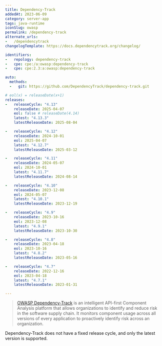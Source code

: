 ```yaml
---
title: Dependency-Track
addedAt: 2023-06-09
category: server-app
tags: java-runtime
iconSlug: owasp
permalink: /dependency-track
alternate_urls:
-   /dependencytrack
changelogTemplate: https://docs.dependencytrack.org/changelog/

identifiers:
-   repology: dependency-track
-   cpe: cpe:/a:owasp:dependency-track
-   cpe: cpe:2.3:a:owasp:dependency-track

auto:
  methods:
  -   git: https://github.com/DependencyTrack/dependency-track.git

# eol(x) = releaseDate(x+1)
releases:
-   releaseCycle: "4.13"
    releaseDate: 2025-04-07
    eol: false # releaseDate(4.14)
    latest: "4.13.3"
    latestReleaseDate: 2025-08-04

-   releaseCycle: "4.12"
    releaseDate: 2024-10-01
    eol: 2025-04-07
    latest: "4.12.7"
    latestReleaseDate: 2025-03-12

-   releaseCycle: "4.11"
    releaseDate: 2024-05-07
    eol: 2024-10-01
    latest: "4.11.7"
    latestReleaseDate: 2024-08-14

-   releaseCycle: "4.10"
    releaseDate: 2023-12-08
    eol: 2024-05-07
    latest: "4.10.1"
    latestReleaseDate: 2023-12-19

-   releaseCycle: "4.9"
    releaseDate: 2023-10-16
    eol: 2023-12-08
    latest: "4.9.1"
    latestReleaseDate: 2023-10-30

-   releaseCycle: "4.8"
    releaseDate: 2023-04-18
    eol: 2023-10-16
    latest: "4.8.2"
    latestReleaseDate: 2023-05-16

-   releaseCycle: "4.7"
    releaseDate: 2022-12-16
    eol: 2023-04-18
    latest: "4.7.1"
    latestReleaseDate: 2023-01-31

---
```


> [OWASP Dependency-Track](https://dependencytrack.org/) is an intelligent API-first Component
> Analysis platform that allows organizations to identify and reduce risk in the software supply
> chain. It monitors component usage across all versions of every application to
> proactively identify risk across an organization.

Dependency-Track does not have a fixed release cycle, and only the latest version is supported.
